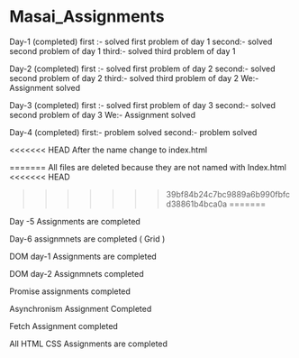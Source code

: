 # Masai_Assignments

Day-1   (completed)
first :- solved first problem of day 1
second:- solved second problem of day 1
third:- solved third problem of day 1

Day-2   (completed)
first :- solved first problem of day 2
second:- solved second problem of day 2
third:- solved third problem of day 2
We:- Assignment solved


Day-3 (completed)
first :- solved first problem of day 3
second:- solved second problem of day 3
We:- Assignment solved


Day-4   (completed)
first:- problem solved
second:- problem solved

<<<<<<< HEAD
After the name change to index.html




=======
All files are deleted because they are not named with Index.html 
<<<<<<< HEAD
>>>>>>> 39bf84b24c7bc9889a6b990fbfcd38861b4bca0a
=======

Day -5 Assignments are completed

Day-6 assignmnets are completed ( Grid )

DOM day-1 Assignments are completed 

DOM day-2 Assignmnets completed

Promise assignments completed

Asynchronism Assignment Completed

Fetch Assignment completed 

All HTML CSS Assignments are completed
